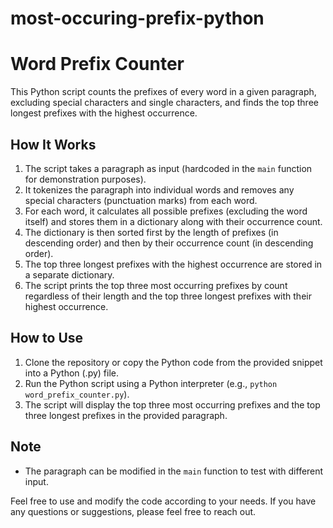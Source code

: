 # most-occuring-prefix-python
# Word Prefix Counter

This Python script counts the prefixes of every word in a given paragraph, excluding special characters and single characters, and finds the top three longest prefixes with the highest occurrence.

## How It Works

1. The script takes a paragraph as input (hardcoded in the `main` function for demonstration purposes).
2. It tokenizes the paragraph into individual words and removes any special characters (punctuation marks) from each word.
3. For each word, it calculates all possible prefixes (excluding the word itself) and stores them in a dictionary along with their occurrence count.
4. The dictionary is then sorted first by the length of prefixes (in descending order) and then by their occurrence count (in descending order).
5. The top three longest prefixes with the highest occurrence are stored in a separate dictionary.
6. The script prints the top three most occurring prefixes by count regardless of their length and the top three longest prefixes with their highest occurrence.

## How to Use

1. Clone the repository or copy the Python code from the provided snippet into a Python (.py) file.
2. Run the Python script using a Python interpreter (e.g., `python word_prefix_counter.py`).
3. The script will display the top three most occurring prefixes and the top three longest prefixes in the provided paragraph.

## Note

- The paragraph can be modified in the `main` function to test with different input.

Feel free to use and modify the code according to your needs. If you have any questions or suggestions, please feel free to reach out.
